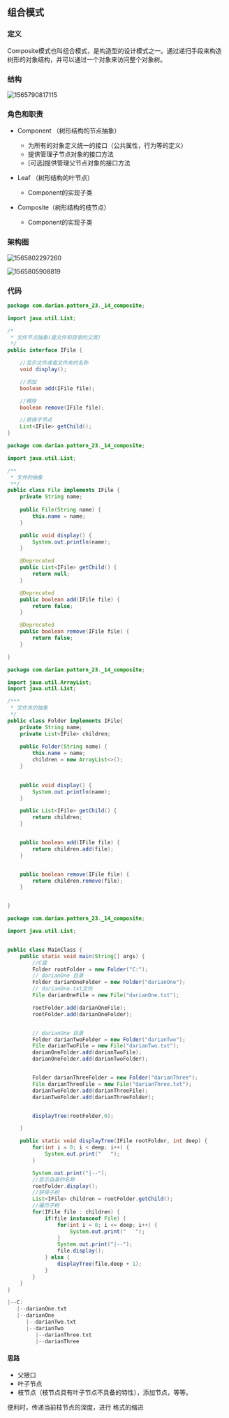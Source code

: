 


## 组合模式

### 定义

​    Composite模式也叫组合模式，是构造型的设计模式之一。通过递归手段来构造树形的对象结构，并可以通过一个对象来访问整个对象树。



### 结构

![1565790817115](assets/1565790817115.png)



### 角色和职责

- Component （树形结构的节点抽象）
  - 为所有的对象定义统一的接口（公共属性，行为等的定义）
  - 提供管理子节点对象的接口方法
  - [可选]提供管理父节点对象的接口方法

- Leaf （树形结构的叶节点）
  - Component的实现子类

- Composite（树形结构的枝节点）
  - Component的实现子类



### 架构图



![1565802297260](assets/1565802297260.png)



![1565805908819](assets/1565805908819.png)



### 代码



```java
package com.darian.pattern_23._14_composite;

import java.util.List;

/*
 * 文件节点抽象(是文件和目录的父类)
 */
public interface IFile {

    //显示文件或者文件夹的名称
    void display();

    //添加
    boolean add(IFile file);

    //移除
    boolean remove(IFile file);

    //获得子节点
    List<IFile> getChild();
}


```



```java
package com.darian.pattern_23._14_composite;

import java.util.List;

/**
 * 文件的抽象
 **/
public class File implements IFile {
	private String name;
	
	public File(String name) {
		this.name = name;
	}

	public void display() {
		System.out.println(name);
	}

	@Deprecated
	public List<IFile> getChild() {
		return null;
	}

	@Deprecated
	public boolean add(IFile file) {
		return false;
	}

	@Deprecated
	public boolean remove(IFile file) {
		return false;
	}

}

```



```java
package com.darian.pattern_23._14_composite;

import java.util.ArrayList;
import java.util.List;

/***
 * 文件夹的抽象
 */
public class Folder implements IFile{
	private String name;
	private List<IFile> children;
	
	public Folder(String name) {
		this.name = name;
		children = new ArrayList<>();
	}
	

	public void display() {
		System.out.println(name);
	}

	public List<IFile> getChild() {
		return children;
	}


	public boolean add(IFile file) {
		return children.add(file);
	}


	public boolean remove(IFile file) {
		return children.remove(file);
	}


}

```



```java
package com.darian.pattern_23._14_composite;

import java.util.List;


public class MainClass {
	public static void main(String[] args) {
		//C盘
		Folder rootFolder = new Folder("C:");
		// darianOne 目录
		Folder darianOneFolder = new Folder("darianOne");
		// darianOne.txt文件
		File darianOneFile = new File("darianOne.txt");

		rootFolder.add(darianOneFile);
		rootFolder.add(darianOneFolder);


		// darianOne 目录
		Folder darianTwoFolder = new Folder("darianTwo");
		File darianTwoFile = new File("darianTwo.txt");
		darianOneFolder.add(darianTwoFile);
		darianOneFolder.add(darianTwoFolder);


		Folder darianThreeFolder = new Folder("darianThree");
		File darianThreeFile = new File("darianThree.txt");
		darianTwoFolder.add(darianThreeFile);
		darianTwoFolder.add(darianThreeFolder);


		displayTree(rootFolder,0);

	}

	public static void displayTree(IFile rootFolder, int deep) {
		for(int i = 0; i < deep; i++) {
			System.out.print("   ");
		}

		System.out.print("|--");
		//显示自身的名称
		rootFolder.display();
		//获得子树
		List<IFile> children = rootFolder.getChild();
		//遍历子树
		for(IFile file : children) {
			if(file instanceof File) {
				for(int i = 0; i <= deep; i++) {
					System.out.print("   ");
				}
				System.out.print("|--");
				file.display();
			} else {
				displayTree(file,deep + 1);
			}
		}
	}
}

```



```c
|--C:
   |--darianOne.txt
   |--darianOne
      |--darianTwo.txt
      |--darianTwo
         |--darianThree.txt
         |--darianThree
```



#### 思路

- 父接口
- 叶子节点
- 枝节点（枝节点具有叶子节点不具备的特性），添加节点，等等。



便利时，传递当前枝节点的深度，进行 格式的缩进



